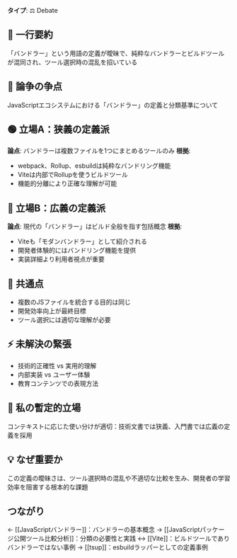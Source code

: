**タイプ**: ⚖️ Debate

## 📝 一行要約
「バンドラー」という用語の定義が曖昧で、純粋なバンドラーとビルドツールが混同され、ツール選択時の混乱を招いている

## 🎯 論争の争点
JavaScriptエコシステムにおける「バンドラー」の定義と分類基準について

## 🟢 立場A：狭義の定義派
**論点**: バンドラーは複数ファイルを1つにまとめるツールのみ
**根拠**: 
- webpack、Rollup、esbuildは純粋なバンドリング機能
- Viteは内部でRollupを使うビルドツール
- 機能的分離により正確な理解が可能

## 🔴 立場B：広義の定義派
**論点**: 現代の「バンドラー」はビルド全般を指す包括概念
**根拠**:
- Viteも「モダンバンドラー」として紹介される
- 開発者体験的にはバンドリング機能を提供
- 実装詳細より利用者視点が重要

## 🤝 共通点
- 複数のJSファイルを統合する目的は同じ
- 開発効率向上が最終目標
- ツール選択には適切な理解が必要

## ⚡ 未解決の緊張
- 技術的正確性 vs 実用的理解
- 内部実装 vs ユーザー体験
- 教育コンテンツでの表現方法

## 🎯 私の暫定的立場
コンテキストに応じた使い分けが適切：技術文書では狭義、入門書では広義の定義を採用

## 💡 なぜ重要か
この定義の曖昧さは、ツール選択時の混乱や不適切な比較を生み、開発者の学習効率を阻害する根本的な課題

## つながり
← [[JavaScriptバンドラー]]：バンドラーの基本概念
→ [[JavaScriptパッケージ公開ツール比較分析]]：分類の必要性と実践
↔ [[Vite]]：ビルドツールでありバンドラーではない事例
→ [[tsup]]：esbuildラッパーとしての定義事例

